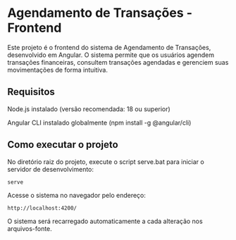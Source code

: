 # Agendamento de Transações - Frontend

Este projeto é o frontend do sistema de Agendamento de Transações, desenvolvido em Angular. O sistema permite que os usuários agendem transações financeiras, consultem transações agendadas e gerenciem suas movimentações de forma intuitiva.

## Requisitos

Node.js instalado (versão recomendada: 18 ou superior)

Angular CLI instalado globalmente (npm install -g @angular/cli)

## Como executar o projeto

No diretório raiz do projeto, execute o script serve.bat para iniciar o servidor de desenvolvimento:

`serve`

Acesse o sistema no navegador pelo endereço:

`http://localhost:4200/`

O sistema será recarregado automaticamente a cada alteração nos arquivos-fonte.
